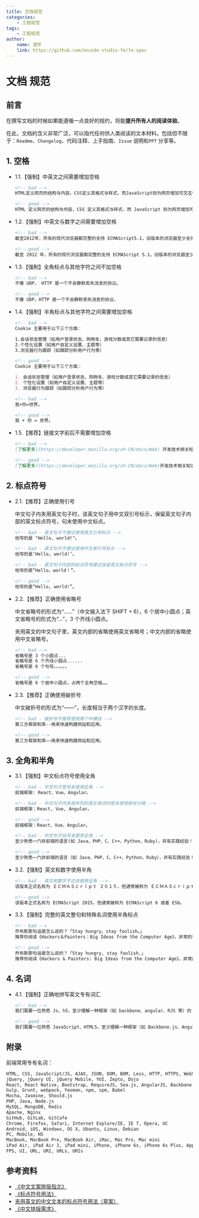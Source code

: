 ```yaml
---
title: 文档规范
categories:
    - 工程规范
tags:
    - 工程规范
author:
    name: 澄怀
    link: https://github.com/encode-studio-fe/fe-spec
---
```


# 文档 规范

## 前言

在撰写文档的时候如果能遵循一点良好的规约，将能**提升所有人的阅读体验**。

在此，文档的含义非常广泛，可以指代任何供人类阅读的文本材料。包括但不限于：`Readme`、`Changelog`、代码注释、上手指南、`Issue` 说明和`PPT` 分享等。

## 1. 空格

- 1.1.【强制】中英文之间需要增加空格

  ```markdown
  <!-- bad -->
  HTML定义网页的结构与内容，CSS定义其格式与样式，而JavaScript则为网页增加可交互性，创作功能丰富的Web应用。

  <!-- good -->
  HTML 定义网页的结构与内容，CSS 定义其格式与样式，而 JavaScript 则为网页增加可交互性，创作功能丰富的 Web 应用。
  ```

- 1.2.【强制】中英文与数字之间需要增加空格

  ```markdown
  <!-- bad -->
  截至2012年，所有的现代浏览器都完整的支持 ECMAScript5.1，旧版本的浏览器至少支持 ECMAScript3 标准。

  <!-- good -->
  截至 2012 年，所有的现代浏览器都完整的支持 ECMAScript 5.1，旧版本的浏览器至少支持 ECMAScript 3 标准。
  ```

- 1.3.【强制】全角标点与其他字符之间不加空格

  ```markdown
  <!-- bad -->
  不像 UDP， HTTP 是一个不会静默丢失消息的协议。

  <!-- good -->
  不像 UDP，HTTP 是一个不会静默丢失消息的协议。
  ```

- 1.4.【强制】半角标点与其他字符之间需要增加空格

  ```markdown
  <!-- bad -->
  Cookie 主要用于以下三个方面：

  1.会话状态管理（如用户登录状态、购物车、游戏分数或其它需要记录的信息）
  2.个性化设置（如用户自定义设置、主题等）
  3.浏览器行为跟踪（如跟踪分析用户行为等）

  <!-- good -->
  Cookie 主要用于以下三个方面：

  1. 会话状态管理（如用户登录状态、购物车、游戏分数或其它需要记录的信息）
  2. 个性化设置（如用户自定义设置、主题等）
  3. 浏览器行为跟踪（如跟踪分析用户行为等）

  <!-- bad -->
  我+你=世界。

  <!-- good -->
  我 + 你 = 世界。
  ```

- 1.5.【推荐】链接文字前后不需要增加空格

  ```markdown
  <!-- bad -->
  [了解更多](https://developer.mozilla.org/zh-CN/docs/Web) 开发技术相关知识。

  <!-- good -->
  [了解更多](https://developer.mozilla.org/zh-CN/docs/Web)开发技术相关知识。
  ```

## 2. 标点符号

- 2.1.【推荐】正确使用引号

  中文句子内夹用英文句子时，该英文句子用中文双引号标示，保留英文句子内部的英文标点符号，句末使用中文标点。

  ```markdown
  <!-- bad - 英文句子不建议使用英文引号标示 -->
  他写的是 "Hello, world!"。

  <!-- bad - 英文句子不建议使用中文单引号标示 -->
  他写的是‘Hello, world!’。

  <!-- bad - 英文句子内部的标点符号建议保留英文标点符号 -->
  他写的是“Hello，world！”。

  <!-- good -->
  他写的是“Hello, world!”。
  ```

- 2.2.【推荐】正确使用省略号

  中文省略号的形式为“……”（中文输入法下 SHIFT + 6），6 个居中小圆点；英文省略号的形式为“...”，3 个齐线小圆点。

  夹用英文的中文句子里，英文内部的省略使用英文省略号；中文内部的省略使用中文省略号。

  ```markdown
  <!-- bad -->
  省略号是 3 个小圆点...
  省略号是 6 个齐线小圆点......
  省略号是 6 个句号。。。。。。

  <!-- good -->
  省略号是 6 个居中小圆点，占两个全角空格……
  ```

- 2.3.【推荐】正确使用破折号

  中文破折号的形式为“——”，长度相当于两个汉字的长度。

  ```markdown
  <!-- bad - 破折号不推荐使用两个中横线 -->
  第三方框架和库--用来快速构建网站和应用。

  <!-- good -->
  第三方框架和库——用来快速构建网站和应用。
  ```

## 3. 全角和半角

- 3.1.【强制】中文标点符号使用全角

  ```markdown
  <!-- bad - 中文句子冒号未使用全角 -->
  前端框架: React、Vue、Angular。

  <!-- bad - 中文句子内夹用并列的英文单词时使未使用顿号分隔 -->
  前端框架：React, Vue, Angular。

  <!-- good -->
  前端框架：React、Vue、Angular。

  <!-- bad - 中文句子括号未使用全角 -->
  至少熟悉一门非前端的语言(如 Java、PHP、C、C++、Python、Ruby)，并有实践经验！

  <!-- good -->
  至少熟悉一门非前端的语言（如 Java、PHP、C、C++、Python、Ruby），并有实践经验！
  ```

- 3.2.【强制】英文和数字使用半角

  ```markdown
  <!-- bad - 英文和数字不应该使用全角 -->
  该版本正式名称为 ＥＣＭＡＳｃｒｉｐｔ ２０１５，但通常被称为 ＥＣＭＡＳｃｒｉｐｔ ６ 或者 ＥＳ６。

  <!-- good -->
  该版本正式名称为 ECMAScript 2015，但通常被称为 ECMAScript 6 或者 ES6。
  ```

- 3.3.【强制】完整的英文整句和特殊名词使用半角标点

  ```markdown
  <!-- bad -->
  乔布斯那句话是怎么说的？「Stay hungry，stay foolish。」
  推荐你阅读《Hackers＆Painters：Big Ideas from the Computer Age》，非常的有趣。

  <!-- good -->
  乔布斯那句话是怎么说的？「Stay hungry, stay foolish.」
  推荐你阅读《Hackers & Painters: Big Ideas from the Computer Age》，非常的有趣。
  ```

## 4. 名词

- 4.1.【强制】正确地拼写英文专有词汇

  ```markdown
  <!-- bad -->
  我们需要一位熟悉 Js、h5，至少理解一种框架（如 backbone、angular、RJS 等）的 FED。

  <!-- good -->
  我们需要一位熟悉 JavaScript、HTML5，至少理解一种框架（如 Backbone.js、AngularJS、React 等）的前端开发者。
  ```

## 附录

前端常用专有名词：

```markdown
HTML, CSS, JavaScript/JS, AJAX, JSON, DOM, BOM, Less, HTTP, HTTPS, WebSocket, ECMAScript, ECMAScript 2015, ECMAScript 6, ES6, ES2015
jQuery, jQuery UI, jQuery Mobile, YUI, Zepto, Dojo
React, React Native, Bootstrap, RequireJS, Sea.js, AngularJS, Backbone.js
Gulp, Grunt, webpack, Yeoman, npm, spm, Babel
Mocha, Jasmine, Should.js
PHP, Java, Node.js
MySQL, MongoDB, Redis
Apache, Nginx
GitHub, GitLab, GitCafe
Chrome, Firefox, Safari, Internet Explore/IE, IE 7, Opera, UC
Android, iOS, Windows, OS X, Ubuntu, Linux, Debian
PC, Mobile, H5
MacBook, MacBook Pro, MacBook Air, iMac, Mac Pro, Mac mini
iPad Air, iPad Air 2, iPad mini, iPhone, iPhone 6s, iPhone 6s Plus, Apple Watch
FPS, UI, URL, URI, URLs, URIs
```

## 参考资料

- [《中文文案排版指北》](https://github.com/sparanoid/chinese-copywriting-guidelines)
- [《标点符号用法》](http://www.moe.gov.cn/ewebeditor/uploadfile/2015/01/13/20150113091548267.pdf)
- [夹用英文的中文文本的标点符号用法（草案）](http://www.moe.gov.cn/ewebeditor/uploadfile/2015/01/13/20150113092346124.pdf)
- [《中文排版需求》](https://www.w3.org/TR/clreq/)
